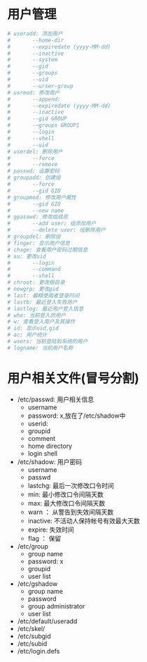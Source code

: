 # 用户管理
```bash
# useradd: 添加用户
#       --home-dir
#       --expiredate (yyyy-MM-dd)
#       --inactive
#       --system
#       --gid
#       --groups
#       --uid
#       --urser-group
# usrmod: 修改用户
#       --append:
#       --expiredate (yyyy-MM-dd)
#       --inactive
#       --gid GROUP
#       --groups GROUP1
#       --login
#       --shell
#       --uid 
# userdel: 删除用户
#       --force
#       --remove
# passwd: 设置密码
# groupadd: 创建组
#       --force
#       --gid GID
# groupmod: 修改用户属性
#       --gid GID
#       --new name
# gpasswd: 修改组成员
#       --add user: 组添加用户
#       --delete user: 组删除用户
# groupdel: 删除组
# finger: 显示用户信息
# chage: 查看用户密码过期信息
# su: 更改uid
#       --login
#       --command
#       --shell
# chroot: 更改根目录
# newgrp: 更改gid
# last: 最精使用者登录时间
# lastb: 最近登入失败用户
# lastlog: 最近用户登入信息
# who: 当前登入的用户
# w: 查看登入用户及其操作
# id: 显示uid,gid
# ac: 用户统计
# users: 当前登陆到系统的用户
# logname: 当前用户名称
```
# 用户相关文件(冒号分割)
- /etc/passwd: 用户相关信息
    - username
    - password: x,放在了/etc/shadow中
    - userid: 
    - groupid
    - comment
    - home directory
    - login shell
- /etc/shadow: 用户密码
    - username
    - passwd
    - lastchg: 最后一次修改口令时间
    - min: 最小修改口令间隔天数
    - max: 最大修改口令间隔天数
    - warn ： 从警告到失效间隔天数
    - inactive: 不活动人保持帐号有效最大天数
    - expire: 失效时间
    - flag ： 保留
- /etc/group
    - group name
    - password: x
    - groupid
    - user list
- /etc/gshadow
    - group name
    - password
    - group administrator
    - user list
- /etc/default/useradd
- /etc/skel/
- /etc/subgid
- /etc/subid
- /etc/login.defs
